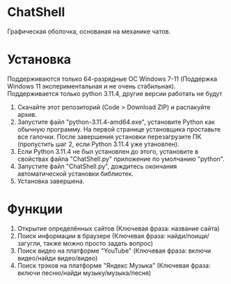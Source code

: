 # ChatShell
Графическая оболочка, основаная на механике чатов.
# Установка
Поддерживаются только 64-разрядные ОС Windows 7-11 (Поддержка Windows 11 экспериментальная и не очень стабильная). Поддерживается только python 3.11.4, другие версии работать не будут

1) Скачайте этот репозиторий (Code > Download ZIP) и распакуйте архив.
2) Запустите файл "python-3.11.4-amd64.exe", установите Python как обычную программу. На первой странице установщика проставьте все галочки. После завершения установки перезагрузите ПК (пропустить шаг 2, если Python 3.11.4 уже утановлен).
3) Если Python 3.11.4 не был установлен до этого, установите в свойствах файла "ChatShell.py" приложение по умолчанию "python".
4) Запустите файл "ChatShell.py", дождитесь окончания автоматической установки библиотек.
5) Установка завершена.
# Функции
1) Открытие определённых сайтов (Ключевая фраза: название сайта)
2) Поиск информации в браузере (Ключевая фраза: найди/поищи/загугли, также можно просто задать вопрос)
3) Поиск видео на платформе "YouTube" (Ключевая фраза: включи видео/найди видео/видео)
4) Поиск трэков на платформе "Яндекс Музыка" (Ключевая фраза: включи песню/найди музыку/музыка/песня)